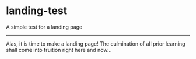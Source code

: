 # landing-test
A simple test for a landing page

----------------------------------

Alas, it is time to make a landing page! The culmination of all prior learning shall come into fruition right here and now...